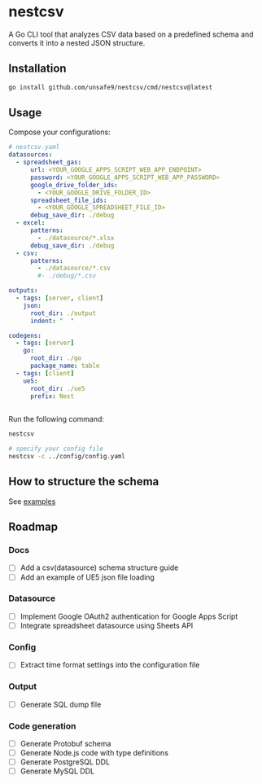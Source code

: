 # nestcsv
A Go CLI tool that analyzes CSV data based on a predefined schema and converts it into a nested JSON structure.

## Installation
```bash
go install github.com/unsafe9/nestcsv/cmd/nestcsv@latest
```

## Usage
Compose your configurations:
```yaml
# nestcsv.yaml
datasources:
  - spreadsheet_gas:
      url: <YOUR_GOOGLE_APPS_SCRIPT_WEB_APP_ENDPOINT>
      password: <YOUR_GOOGLE_APPS_SCRIPT_WEB_APP_PASSWORD>
      google_drive_folder_ids:
        - <YOUR_GOOGLE_DRIVE_FOLDER_ID>
      spreadsheet_file_ids:
        - <YOUR_GOOGLE_SPREADSHEET_FILE_ID>
      debug_save_dir: ./debug
  - excel:
      patterns:
        - ./datasource/*.xlsx
      debug_save_dir: ./debug
  - csv:
      patterns:
        - ./datasource/*.csv
        #- ./debug/*.csv

outputs:
  - tags: [server, client]
    json:
      root_dir: ./output
      indent: "  "

codegens:
  - tags: [server]
    go:
      root_dir: ./go
      package_name: table
  - tags: [client]
    ue5:
      root_dir: ./ue5
      prefix: Nest
    
```

Run the following command:
```bash
nestcsv

# specify your config file
nestcsv -c ../config/config.yaml
```

## How to structure the schema
See [examples](./examples)

## Roadmap
### Docs
- [ ] Add a csv(datasource) schema structure guide
- [ ] Add an example of UE5 json file loading
### Datasource
- [ ] Implement Google OAuth2 authentication for Google Apps Script
- [ ] Integrate spreadsheet datasource using Sheets API
### Config
- [ ] Extract time format settings into the configuration file
### Output
- [ ] Generate SQL dump file
### Code generation
- [ ] Generate Protobuf schema
- [ ] Generate Node.js code with type definitions
- [ ] Generate PostgreSQL DDL
- [ ] Generate MySQL DDL
